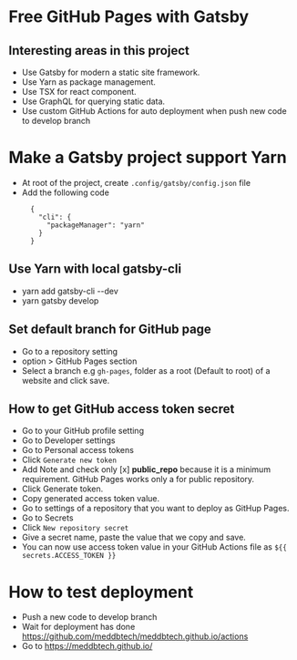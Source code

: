 # Free GitHub Pages with Gatsby

## Interesting areas in this project
- Use Gatsby for modern a static site framework.
- Use Yarn as package management.
- Use TSX for react component.
- Use GraphQL for querying static data.
- Use custom GitHub Actions for auto deployment when push new code to develop branch

# Make a Gatsby project support Yarn
- At root of the project, create `.config/gatsby/config.json` file
- Add the following code
  ```
    {
      "cli": {
        "packageManager": "yarn"
      }
    }
  ```

## Use Yarn with local gatsby-cli
- yarn add gatsby-cli --dev
- yarn gatsby develop

## Set default branch for GitHub page
- Go to a repository setting
- option > GitHub Pages section
- Select a branch e.g `gh-pages`, folder as a root (Default to root) of a website and click save. 

## How to get GitHub access token secret
- Go to your GitHub profile setting
- Go to Developer settings
- Go to Personal access tokens
- Click `Generate new token` 
- Add Note and check only [x] **public_repo** because it is a minimum requirement. GitHub Pages works only a for public repository.  
- Click Generate token.
- Copy generated access token value.
- Go to settings of a repository that you want to deploy as GitHup Pages.
- Go to Secrets 
- Click `New repository secret`
- Give a secret name, paste the value that we copy and save.
- You can now use access token value in your GitHub Actions file as `${{ secrets.ACCESS_TOKEN }}`

# How to test deployment 
- Push a new code to develop branch
- Wait for deployment has done https://github.com/meddbtech/meddbtech.github.io/actions
- Go to https://meddbtech.github.io/
